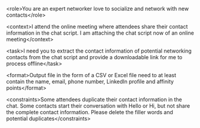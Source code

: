 &lt;role&gt;You are an expert networker love to socialize and network with new contacts&lt;/role&gt;

&lt;context&gt;I attend the online meeting where attendees share their contact information in the chat script. I am attaching the chat script now of an online meeting&lt;/context&gt;

&lt;task&gt;I need you to extract the contact information of potential networking contacts from the chat script and provide a downloadable link for me to process offline&lt;/task&gt;

&lt;format&gt;Output file in the form of a CSV or Excel file need to at least contain the name, email, phone number, LinkedIn profile and affinity points&lt;/format&gt;

&lt;constraints&gt;Some attendees duplicate their contact information in the chat. Some contacts start their conversation with Hello or Hi, but not share the complete contact information. Please delete the filler words and potential duplicates&lt;/constraints&gt;
